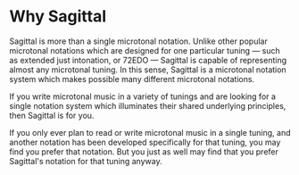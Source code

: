 # Why Sagittal

Sagittal is more than a single microtonal notation. Unlike other popular microtonal notations which are designed for one particular tuning — such as extended just intonation, or 72EDO — Sagittal is capable of representing almost any microtonal tuning. In this sense, Sagittal is a microtonal notation system which makes possible many different microtonal notations. 

If you write microtonal music in a variety of tunings and are looking for a single notation system which illuminates their shared underlying principles, then Sagittal is for you. 

If you only ever plan to read or write microtonal music in a single tuning, and another notation has been developed specifically for that tuning, you may find you prefer that notation. But you just as well may find that you prefer Sagittal's notation for that tuning anyway.


